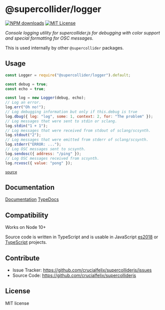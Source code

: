 # @supercollider/logger
[![NPM downloads][npm-downloads-image]][npm-url] [![MIT License][license-image]][license-url]

<i>Console logging utility for supercollider.js for debugging with color support and special formatting for OSC messages.</i>

This is used internally by other `@supercollider` packages.

## Usage

```js
const Logger = require("@supercollider/logger").default;

const debug = true;
const echo = true;

const log = new Logger(debug, echo);
// Log an error.
log.err("Oh no!");
// Log debugging information but only if this.debug is true
log.dbug({ log: "log", some: 1, context: 2, for: "The problem" });
// Log messages that were sent to stdin or sclang.
log.stdin("1 + 1");
// Log messages that were received from stdout of sclang/scsynth.
log.stdout("2");
// Log messages that were emitted from stderr of sclang/scsynth.
log.stderr("ERROR: ...");
// Log OSC messages sent to scsynth.
log.sendosc({ address: "/ping" });
// Log OSC messages received from scsynth.
log.rcvosc({ value: "pong" });

```
<small class="source-link"><a href=https://github.com/crucialfelix/supercolliderjs/blob/develop/examples/logger.js>source</a></small>


Documentation
-------------

[Documentation](https://crucialfelix.github.io/supercolliderjs/)
[TypeDocs](https://crucialfelix.github.io/supercolliderjs/packages/logger/docs/index.html)

Compatibility
-------------

Works on Node 10+

Source code is written in TypeScript and is usable in JavaScript [es2018](https://2ality.com/2017/02/ecmascript-2018.html) or [TypeScript](https://www.typescriptlang.org/docs/home.html) projects.

Contribute
----------

- Issue Tracker: https://github.com/crucialfelix/supercolliderjs/issues
- Source Code: https://github.com/crucialfelix/supercolliderjs

License
-------

MIT license

[license-image]: http://img.shields.io/badge/license-MIT-blue.svg?style=flat
[license-url]: LICENSE

[npm-url]: https://npmjs.org/package/@supercollider/logger
[npm-version-image]: http://img.shields.io/npm/v/@supercollider/logger.svg?style=flat
[npm-downloads-image]: http://img.shields.io/npm/dm/@supercollider/logger.svg?style=flat

[travis-url]: http://travis-ci.org/crucialfelix/supercolliderjs
[travis-image]: https://travis-ci.org/crucialfelix/supercolliderjs.svg?branch=master
